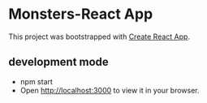 # Monsters-React App 

This project was bootstrapped with [Create React App](https://github.com/facebook/create-react-app).

## development mode
- npm start
- Open [http://localhost:3000](http://localhost:3000) to view it in your browser.





